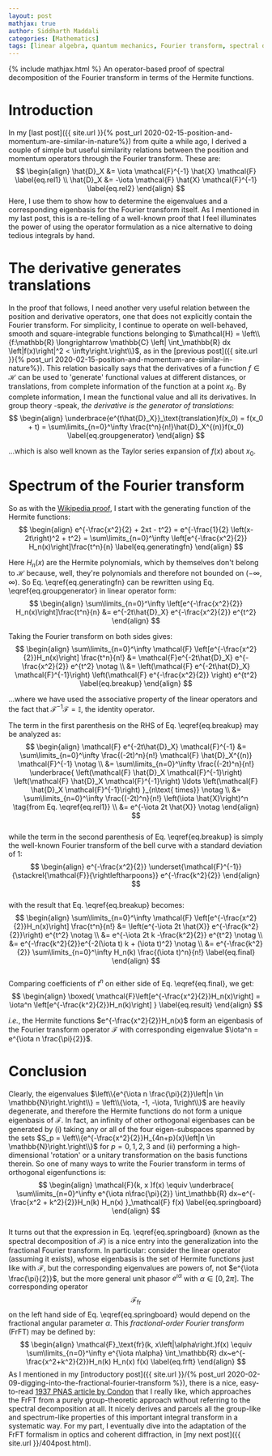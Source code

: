 ```yaml
---
layout: post
mathjax: true
author: Siddharth Maddali
categories: [Mathematics]
tags: [linear algebra, quantum mechanics, Fourier transform, spectral decomposition]
---
```


{% include mathjax.html %}
An operator-based proof of spectral decomposition of the Fourier transform in terms of the Hermite functions.

# Introduction
In my [last post]({{ site.url }}{% post_url 2020-02-15-position-and-momentum-are-similar-in-nature%}) from quite a while ago, I derived a couple of simple but useful similarity relations between the position and momentum operators through the Fourier transform.
These are: 
$$
\begin{align}
	\hat{D}_X &=  \iota \mathcal{F}^{-1} \hat{X} \mathcal{F} \label{eq.rel1} \\
	\hat{D}_X &= -\iota \mathcal{F} \hat{X} \mathcal{F}^{-1} \label{eq.rel2}
\end{align}
$$
Here, I use them to show how to determine the eigenvalues and a corresponding eigenbasis for the Fourier transform itself.
As I mentioned in my last post, this is a re-telling of a well-known proof that I feel illuminates the power of using the operator formulation as a nice alternative to doing tedious integrals by hand.

# The derivative generates translations
In the proof that follows, I need another very useful relation between the position and derivative operators, one that does not explicitly contain the Fourier transform. 
For simplicity, I continue to operate on well-behaved, smooth and square-integrable functions belonging to $\mathcal{H} = \left\\{f:\mathbb{R} \longrightarrow \mathbb{C} \left| \int_\mathbb{R} dx \left|f(x)\right|^2 < \infty\right.\right\\}$, as in the [previous post]({{ site.url }}{% post_url 2020-02-15-position-and-momentum-are-similar-in-nature%}).
This relation basically says that the derivatives of a function $f \in \mathcal{H}$ can be used to 'generate' functional values at different distances, or translations, from complete information of the function at a point $x_0$. 
By complete information, I mean the functional value and all its derivatives.
In group theory -speak, _the derivative is the generator of translations_: 
$$
\begin{align}
	\underbrace{e^{t\hat{D}_X}}_\text{translation}f(x_0) = f(x_0 + t) = \sum\limits_{n=0}^\infty \frac{t^n}{n!}\hat{D}_X^{(n)}f(x_0)
	\label{eq.groupgenerator}
\end{align}
$$

...which is also well known as the Taylor series expansion of $f(x)$ about $x_0$.

# Spectrum of the Fourier transform
So as with the [Wikipedia proof](https://en.wikipedia.org/wiki/Hermite_polynomials#Hermite_functions_as_eigenfunctions_of_the_Fourier_transform), I start with the generating function of the Hermite functions: 
$$
\begin{align}
	e^{-\frac{x^2}{2} + 2xt - t^2} 
	= e^{-\frac{1}{2} \left(x-2t\right)^2 + t^2} 
	= \sum\limits_{n=0}^\infty \left[e^{-\frac{x^2}{2}} H_n(x)\right]\frac{t^n}{n}
	\label{eq.generatingfn}
\end{align}
$$

Here $H_n(x)$ are the Hermite polynomials, which by themselves don't belong to $\mathcal{H}$ because, well, they're polynomials and therefore not bounded on $(-\infty, \infty)$.
So Eq. \eqref{eq.generatingfn} can be rewritten using Eq. \eqref{eq.groupgenerator} in linear operator form:
$$
\begin{align}
	\sum\limits_{n=0}^\infty \left[e^{-\frac{x^2}{2}} H_n(x)\right]\frac{t^n}{n} &= e^{-2t\hat{D}_X} e^{-\frac{x^2}{2}} e^{t^2}
\end{align}
$$

Taking the Fourier transform on both sides gives:
<br/>
$$
\begin{align}
	\sum\limits_{n=0}^\infty \mathcal{F} \left[e^{-\frac{x^2}{2}}H_n(x)\right] \frac{t^n}{n!} 
	&= \mathcal{F}e^{-2t\hat{D}_X} e^{-\frac{x^2}{2}} e^{t^2} \notag \\
	&= \left(\mathcal{F} e^{-2t\hat{D}_X} \mathcal{F}^{-1}\right) \left(\mathcal{F} e^{-\frac{x^2}{2}} \right) e^{t^2} \label{eq.breakup}
\end{align}
$$

...where we have used the associative property of the linear operators and the fact that $\mathcal{F}^{-1} \mathcal{F} = \mathbb{I}$, the identity operator.

The term in the first parenthesis on the RHS of Eq. \eqref{eq.breakup} may be analyzed as:
$$
\begin{align}
	\mathcal{F} e^{-2t\hat{D}_X} \mathcal{F}^{-1} &= \sum\limits_{n=0}^\infty \frac{(-2t)^n}{n!} \mathcal{F} \hat{D}_X^{(n)} \mathcal{F}^{-1} \notag \\
	&= \sum\limits_{n=0}^\infty \frac{(-2t)^n}{n!} \underbrace{
	\left(\mathcal{F} \hat{D}_X \mathcal{F}^{-1}\right)
	\left(\mathcal{F} \hat{D}_X \mathcal{F}^{-1}\right) 
	\ldots
	\left(\mathcal{F} \hat{D}_X \mathcal{F}^{-1}\right)
	}_{n\text{ times}} \notag \\
	&=  \sum\limits_{n=0}^\infty \frac{(-2t)^n}{n!} \left(\iota \hat{X}\right)^n \tag{from Eq. \eqref{eq.rel1}} \\
	&= e^{-\iota 2t \hat{X}} \notag
\end{align}	
$$
<br/>
while the term in the second parenthesis of Eq. \eqref{eq.breakup} is simply the well-known Fourier transform of the bell curve with a standard deviation of $1$:
$$
\begin{align}
	e^{-\frac{x^2}{2}} \underset{\mathcal{F}^{-1}}{\stackrel{\mathcal{F}}{\rightleftharpoons}}  e^{-\frac{k^2}{2}}
\end{align}
$$
<br/>
with the result that Eq. \eqref{eq.breakup} becomes: 
$$
\begin{align}
	\sum\limits_{n=0}^\infty \mathcal{F} \left[e^{-\frac{x^2}{2}}H_n(x)\right] \frac{t^n}{n!}
	&= \left(e^{-\iota 2t \hat{X}} e^{-\frac{k^2}{2}}\right) e^{t^2} \notag \\
	&= e^{-\iota 2t k -\frac{k^2}{2}} e^{t^2} \notag \\
	&= e^{-\frac{k^2}{2}}e^{-2(\iota t) k + (\iota t)^2} \notag \\
	&= e^{-\frac{k^2}{2}}  \sum\limits_{n=0}^\infty H_n(k) \frac{(\iota t)^n}{n!} \label{eq.final}
\end{align}
$$
<br/>
Comparing coefficients of $t^n$ on either side of Eq. \eqref{eq.final}, we get:
$$
\begin{align}
	\boxed{
		\mathcal{F}\left[e^{-\frac{x^2}{2}}H_n(x)\right] = \iota^n \left[e^{-\frac{k^2}{2}}H_n(k)\right]
	} \label{eq.result}
\end{align}
$$

_i.e._, the Hermite functions $e^{-\frac{x^2}{2}}H_n(x)$ form an eigenbasis of the Fourier transform operator $\mathcal{F}$ with corresponding eigenvalue $\iota^n = e^{\iota n \frac{\pi}{2}}$.

# Conclusion
Clearly, the eigenvalues $\left\\{e^{\iota n \frac{\pi}{2}}\left|n \in \mathbb{N}\right.\right\\} = \left\\{\iota, -1, -\iota, 1\right\\}$ are heavily degenerate, and therefore the Hermite functions do not form a unique eigenbasis of $\mathcal{F}$.
In fact, an infinity of other orthogonal eigenbases can be generated by (i) taking any or all of the four eigen-subspaces spanned by the sets $S_p = \left\\{e^{-\frac{x^2}{2}}H_{4n+p}(x)\left|n \in \mathbb{N}\right.\right\\}$ for $p = 0, 1, 2, 3$ and (ii) performing a high-dimensional 'rotation' or a unitary transformation on the basis functions therein.
So one of many ways to write the Fourier transform in terms of orthogonal eigenfunctions is:
$$
\begin{align}
	\mathcal{F}(k, x )f(x) \equiv \underbrace{
		\sum\limits_{n=0}^\infty 
		e^{\iota n\frac{\pi}{2}} 
		\int_\mathbb{R} dx~e^{-\frac{x^2 + k^2}{2}}H_n(k) H_n(x)
	}_\mathcal{F} f(x) \label{eq.springboard}
\end{align}
$$
<br/>
It turns out that the expression in Eq. \eqref{eq.springboard} (known as the spectral decomposition of $\mathcal{F}$) is a nice entry into the generalization into the fractional Fourier transform.
In particular: consider the linear operator (assuming it exists), whose eigenbasis is the set of Hermite functions just like with $\mathcal{F}$, but the corresponding eigenvalues are powers of, not $e^{\iota \frac{\pi}{2}}$, but the more general unit phasor $e^{\iota \alpha}$ with $\alpha \in \left[0, 2\pi\right]$.
The corresponding operator $$\mathcal{F}_\text{fr}$$ on the left hand side of Eq. \eqref{eq.springboard} would depend on the fractional angular parameter $\alpha$.
This _fractional-order Fourier transform_ (FrFT) may be defined by: 
$$
\begin{align}
	\mathcal{F}_\text{fr}(k, x\left|\alpha\right.)f(x) \equiv 
	\sum\limits_{n=0}^\infty 
	e^{\iota n\alpha} 
	\int_\mathbb{R} dx~e^{-\frac{x^2+k^2}{2}}H_n(k) H_n(x)
	f(x) \label{eq.frft}
\end{align}
$$
As I mentioned in my [introductory post]({{ site.url }}/{% post_url 2020-02-09-digging-into-the-fractional-fourier-transform %}), there is a nice, easy-to-read [1937 PNAS article by Condon](https://www.pnas.org/content/23/3/158) that I really like, which approaches the FrFT from a purely group-theoretic approach without referring to the spectral decomposition at all.
It nicely derives and parcels all the group-like and spectrum-like properties of this important integral transform in a systematic way.
For my part, I eventually dive into the adaptation of the FrFT formalism in optics and coherent diffraction, in [my next post]({{ site.url }}/404post.html).
